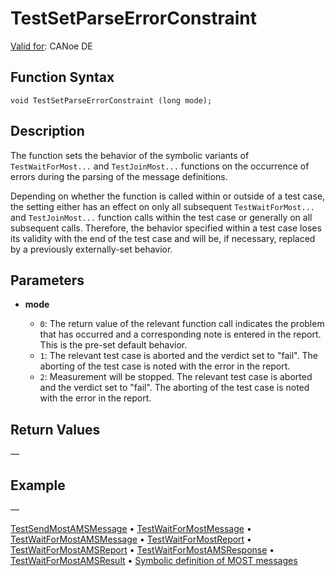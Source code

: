 # TestSetParseErrorConstraint

[Valid for](../../../Shared/FeatureAvailability.md): CANoe DE

## Function Syntax

```plaintext
void TestSetParseErrorConstraint (long mode);
```

## Description

The function sets the behavior of the symbolic variants of `TestWaitForMost...` and `TestJoinMost...` functions on the occurrence of errors during the parsing of the message definitions.

Depending on whether the function is called within or outside of a test case, the setting either has an effect on only all subsequent `TestWaitForMost...` and `TestJoinMost...` function calls within the test case or generally on all subsequent calls. Therefore, the behavior specified within a test case loses its validity with the end of the test case and will be, if necessary, replaced by a previously externally-set behavior.

## Parameters

- **mode**

  - `0`: The return value of the relevant function call indicates the problem that has occurred and a corresponding note is entered in the report. This is the pre-set default behavior.
  - `1`: The relevant test case is aborted and the verdict set to "fail". The aborting of the test case is noted with the error in the report.
  - `2`: Measurement will be stopped. The relevant test case is aborted and the verdict set to "fail". The aborting of the test case is noted with the error in the report.

## Return Values

—

## Example

—

[TestSendMostAMSMessage](CAPLfunctionTestSendMostAmsMessage.md) • [TestWaitForMostMessage](CAPLfunctionTestWaitForMessage.md) • [TestWaitForMostAMSMessage](CAPLfunctionTestWaitForMostAMSMessage.md) • [TestWaitForMostReport](CAPLfunctionTestWaitForMostReport.md) • [TestWaitForMostAMSReport](CAPLfunctionTestWaitForMostAMSReport.md) • [TestWaitForMostAMSResponse](CAPLfunctionTestWaitForMostAmsResponse.md) • [TestWaitForMostAMSResult](CAPLfunctionTestWaitForMostAmsResult.md) • [Symbolic definition of MOST messages](../CAPLfunctionsTFSSymbolicMessageDefinition.md)

